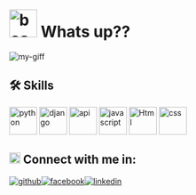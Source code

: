 # <img src="https://image.similarpng.com/very-thumbnail/2020/05/3d-emoji-icons-with-facial-expressions2.png" alt="boss" width="50" height="50" /> Whats up?? 

![my-giff](https://thumbs.gfycat.com/ColdVagueIcelandgull.webp)

## 🛠 Skills
<img src="https://upload.wikimedia.org/wikipedia/commons/thumb/0/0a/Python.svg/768px-Python.svg.png" alt="python" width="50" height="50"/> <img src="https://cdn.iconscout.com/icon/free/png-256/django-3550620-2970205.png" alt="django" width="50" height="50"/> <img src="https://cdn-icons-png.flaticon.com/512/1878/1878350.png" alt="api" width="50" height="50"/> <img src="https://cdn.iconscout.com/icon/free/png-256/javascript-2038874-1720087.png" alt="javascript" width="50" height="50"/> <img src="https://iconarchive.com/download/i78082/igh0zt/ios7-style-metro-ui/MetroUI-Apps-HTML-5.ico" alt="Html" width="50" height="50"/> <img src="https://cdn-icons-png.flaticon.com/512/5968/5968242.png" alt="css" width="50" height="50"/> 

## <img src="https://encrypted-tbn0.gstatic.com/images?q=tbn:ANd9GcRQVSD9IkkjIvKE88LGHDA4wUNBDMV5u3tNwQ&usqp=CAU" alt="connection" width="20" height="20" /> Connect with me in:
[![github](https://cloud.githubusercontent.com/assets/17016297/18839843/0e06a67a-83d2-11e6-993a-b35a182500e0.png)][1][![facebook](https://cloud.githubusercontent.com/assets/17016297/18839836/0a06deb4-83d2-11e6-8078-1d0974af0f63.png)][2][![linkedin](https://cloud.githubusercontent.com/assets/17016297/18839848/0fc7e74e-83d2-11e6-8c6a-277fc9d6e067.png)][3]

[1]:https://github.com/Beekeyinn
[2]:https://www.facebook.com/hatred.boy.beekeyinn
[3]:www.linkedin.com/in/beking-shrestha-89ba33206


